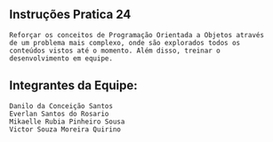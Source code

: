 ## Instruções Pratica 24
    Reforçar os conceitos de Programação Orientada a Objetos através 
    de um problema mais complexo, onde são explorados todos os 
    conteúdos vistos até o momento. Além disso, treinar o 
    desenvolvimento em equipe.

## Integrantes da Equipe:
    Danilo da Conceição Santos
    Everlan Santos do Rosario
    Mikaelle Rubia Pinheiro Sousa
    Victor Souza Moreira Quirino